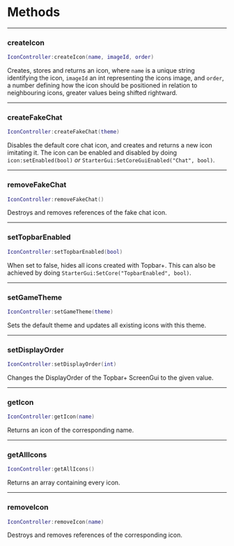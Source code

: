 # Methods

--------------------
### createIcon
```lua
IconController:createIcon(name, imageId, order)
```
Creates, stores and returns an icon, where ``name`` is a unique string identifying the icon, ``imageId`` an int representing the icons image, and ``order``, a number defining how the icon should be positioned in relation to neighbouring icons, greater values being shifted rightward.

--------------------
### createFakeChat
```lua
IconController:createFakeChat(theme)
```
Disables the default core chat icon, and creates and returns a new icon imitating it. The icon can be enabled and disabled by doing ``icon:setEnabled(bool)`` *or* ``StarterGui:SetCoreGuiEnabled("Chat", bool)``.

--------------------
### removeFakeChat
```lua
IconController:removeFakeChat()
```
Destroys and removes references of the fake chat icon.

--------------------
### setTopbarEnabled
```lua
IconController:setTopbarEnabled(bool)
```
When set to false, hides all icons created with Topbar+. This can also be achieved by doing ``StarterGui:SetCore("TopbarEnabled", bool)``.

--------------------
### setGameTheme
```lua
IconController:setGameTheme(theme)
```
Sets the default theme and updates all existing icons with this theme.

--------------------
### setDisplayOrder
```lua
IconController:setDisplayOrder(int)
```
Changes the DisplayOrder of the Topbar+ ScreenGui to the given value.

--------------------
### getIcon
```lua
IconController:getIcon(name)
```
Returns an icon of the corresponding name.

--------------------
### getAllIcons
```lua
IconController:getAllIcons()
```
Returns an array containing every icon.

--------------------
### removeIcon
```lua
IconController:removeIcon(name)
```
Destroys and removes references of the corresponding icon.
